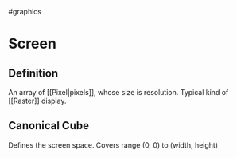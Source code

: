 #graphics 

# Screen

## Definition

An array of [[Pixel|pixels]], whose size is resolution. Typical kind of [[Raster]] display.

## Canonical Cube

Defines the screen space. Covers range (0, 0) to (width, height)
